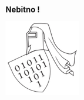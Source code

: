 ## Nebitno !

<p>
  <img src="https://github.com/antistereotip/antistereotip.github.io/blob/master/data/pics/antistereotiplogo.png" width="200"/>
</p>
